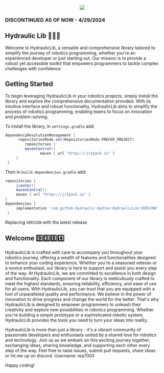 <p align="center">
  <img src="https://github.com/Tea505/HydraulicLib/blob/master/HydraLib/Hydraulic%20Hydras.png">
</p>

### DISCONTINUED AS OF NOW - 4/29/2024

## Hydraulic Lib 💚💙🖤
Welcome to HydraulicLib, a versatile and comprehensive library tailored to simplify the journey of robotics programming, whether you're an experienced developer or just starting out. Our mission is to provide a robust yet accessible toolkit that empowers programmers to tackle complex challenges with confidence.

## Getting Started
To begin leveraging HydraulicLib in your robotics projects, simply install the library and explore the comprehensive documentation provided. With its intuitive interface and robust functionality, HydraulicLib aims to simplify the process of robotics programming, enabling teams to focus on innovation and problem-solving.

To install the library, in `settings.gradle` add:
</br>

   ```gradle
   dependencyResolutionManagement {
		 repositoriesMode.set(RepositoriesMode.PREFER_PROJECT)
		    repositories {
			mavenCentral()
                   maven { url "https://jitpack.io" }
		}
	}
   ```  

Then in `build.dependencies.gradle` add:
</br>

   ```gradle
   repositories { 
        jcenter()
        mavenCentral()
        maven { url "https://jitpack.io" }
   }
   dependencies {
        implementation 'com.github.Hydraulic-Hydras:HydraulicLib:VERSION'
    }
   ```  
Replacing `VERSION` with the latest release

## Welcome 9️⃣3️⃣8️⃣4️⃣
HydraulicLib is crafted with care to accompany you throughout your robotics journey, offering a wealth of features and functionalities designed to enhance your coding experience. Whether you're a seasoned veteran or a novice enthusiast, our library is here to support and assist you every step of the way. At HydraulicLib, we are committed to excellence in both design and functionality. Each component of our library is meticulously crafted to meet the highest standards, ensuring reliability, efficiency, and ease of use for all users. With HydraulicLib, you can trust that you are equipped with a tool of unparalleled quality and performance. We believe in the power of innovation to drive progress and change the world for the better. That's why HydraulicLib is designed to empower programmers to unleash their creativity and explore new possibilities in robotics programming. Whether you're building a simple prototype or a sophisticated robotic system, HydraulicLib provides the tools you need to turn your ideas into reality.

HydraulicLib is more than just a library - it's a vibrant community of passionate developers and enthusiasts united by a shared love for robotics and technology. Join us as we embark on this exciting journey together, exchanging ideas, sharing knowledge, and supporting each other every step of the way.
Feel free to raise issues, submit pull requests, share ideas or hit me up on discord.
Username: tea7003

Happy coding! 
